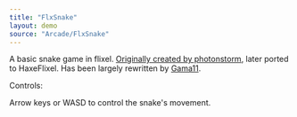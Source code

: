 ```yaml
---
title: "FlxSnake"
layout: demo
source: "Arcade/FlxSnake"
---
```


A basic snake game in flixel. [Originally created by photonstorm](https://github.com/photonstorm/FlxSnake), later ported to HaxeFlixel. Has been largely rewritten by [Gama11](https://github.com/Gama11).

Controls:

Arrow keys or WASD to control the snake's movement.
